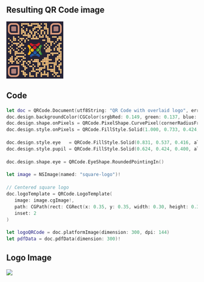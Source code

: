 ## Resulting QR Code image

<a href="qrcode-with-logo.pdf">
   <img src="qrcode-with-logo.png" width="150" />
</a>

## Code

```swift
let doc = QRCode.Document(utf8String: "QR Code with overlaid logo", errorCorrection: .high)
doc.design.backgroundColor(CGColor(srgbRed: 0.149, green: 0.137, blue: 0.208, alpha: 1.000))
doc.design.shape.onPixels = QRCode.PixelShape.CurvePixel(cornerRadiusFraction: 0.8)
doc.design.style.onPixels = QRCode.FillStyle.Solid(1.000, 0.733, 0.424, alpha: 1.000)

doc.design.style.eye   = QRCode.FillStyle.Solid(0.831, 0.537, 0.416, alpha: 1.000)
doc.design.style.pupil = QRCode.FillStyle.Solid(0.624, 0.424, 0.400, alpha: 1.000)

doc.design.shape.eye = QRCode.EyeShape.RoundedPointingIn()

let image = NSImage(named: "square-logo")!

// Centered square logo
doc.logoTemplate = QRCode.LogoTemplate(
   image: image.cgImage!,
   path: CGPath(rect: CGRect(x: 0.35, y: 0.35, width: 0.30, height: 0.30), transform: nil),
   inset: 2
)

let logoQRCode = doc.platformImage(dimension: 300, dpi: 144)
let pdfData = doc.pdfData(dimension: 300)!
```

## Logo Image

<img src="../../Demo/QRCodeView Demo/QRCodeView Documentation Images/Assets.xcassets/square-logo.imageset/square-logo.png" width="150"/>

